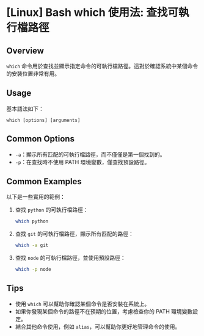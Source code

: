 # [Linux] Bash which 使用法: 查找可執行檔路徑

## Overview
`which` 命令用於查找並顯示指定命令的可執行檔路徑。這對於確認系統中某個命令的安裝位置非常有用。

## Usage
基本語法如下：
```
which [options] [arguments]
```

## Common Options
- `-a`：顯示所有匹配的可執行檔路徑，而不僅僅是第一個找到的。
- `-p`：在查找時不使用 PATH 環境變數，僅查找預設路徑。

## Common Examples
以下是一些實用的範例：

1. 查找 `python` 的可執行檔路徑：
   ```bash
   which python
   ```

2. 查找 `git` 的可執行檔路徑，顯示所有匹配的路徑：
   ```bash
   which -a git
   ```

3. 查找 `node` 的可執行檔路徑，並使用預設路徑：
   ```bash
   which -p node
   ```

## Tips
- 使用 `which` 可以幫助你確認某個命令是否安裝在系統上。
- 如果你發現某個命令的路徑不在預期的位置，考慮檢查你的 PATH 環境變數設定。
- 結合其他命令使用，例如 `alias`，可以幫助你更好地管理命令的使用。